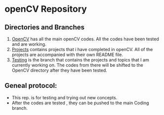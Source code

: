 # openCV Repository  

## Directories and Branches
1. [OpenCV](https://github.com/Pranjalmishra30/openCV-Rep/tree/master/OpenCV) has all the main openCV codes. All the codes have been tested and are working.  
2. [Projects](https://github.com/Pranjalmishra30/openCV-Rep/tree/master/Projects) contains projects that i have completed in openCV. All of the projects are         accompanied with their own README file.
3. [Testing](https://github.com/Pranjalmishra30/openCV-Rep/tree/master/Testing) is the branch that contains the projects and topics that I am currently working on. The codes from there will be shifted to the OpenCV directory after they have been tested.

## Geneal protocol:  
   * This rep. is for testing and trying out new concepts.  
   * After the codes are tested , they can be pushed to the main Coding branch.
